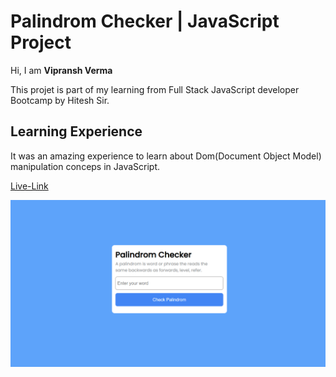 # Palindrom Checker  | JavaScript Project

Hi, I am **Vipransh Verma**

This projet is part of my learning from Full Stack JavaScript developer Bootcamp by Hitesh Sir.

## Learning Experience
It was an amazing experience to learn about  Dom(Document Object Model) manipulation conceps in JavaScript.



[Live-Link](https://palindromchecker.netlify.app/)

![image](Screenshot.png)

